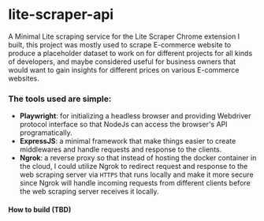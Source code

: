 # lite-scraper-api

A Minimal Lite scraping service for the Lite Scraper Chrome extension I built, this project was mostly used to scrape E-commerce website to produce a placeholder dataset to work on for different projects for all kinds of developers, and maybe considered useful for business owners that would want to gain insights for different prices on various E-commerce websites.

### The tools used are simple:
- **Playwright**: for initializing a headless browser and providing Webdriver protocol interface so that NodeJs can access the browser's API programatically.
- **ExpressJS**: a minimal framework that make things easier to create middlewares and handle requests and response to the clients.  
- **Ngrok**: a reverse proxy so that instead of hosting the docker container in the cloud, I could utilize Ngrok to redirect request and response to the web scraping server via `HTTPS` that runs locally and make it more secure since Ngrok will handle incoming requests from different clients before the web scraping server receives it locally.


#### How to build (TBD)

